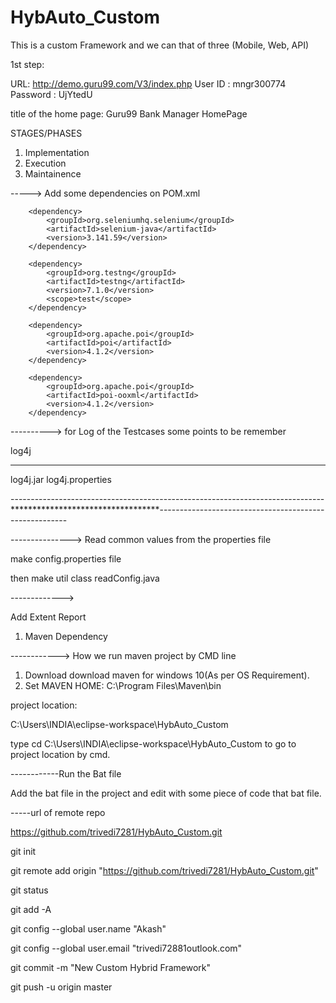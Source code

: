 # HybAuto_Custom
This is a custom Framework and we can that of three (Mobile, Web, API) 


1st step: 

URL: http://demo.guru99.com/V3/index.php
User ID :	mngr300774
Password :	UjYtedU

title of the home page:  Guru99 Bank Manager HomePage 

STAGES/PHASES

1) Implementation
2) Execution
3) Maintainence


-----> Add some dependencies on POM.xml

<!-- https://mvnrepository.com/artifact/org.seleniumhq.selenium/selenium-java -->
		<dependency>
			<groupId>org.seleniumhq.selenium</groupId>
			<artifactId>selenium-java</artifactId>
			<version>3.141.59</version>
		</dependency>

<!-- https://mvnrepository.com/artifact/org.testng/testng -->
		<dependency>
			<groupId>org.testng</groupId>
			<artifactId>testng</artifactId>
			<version>7.1.0</version>
			<scope>test</scope>
		</dependency>

<!-- https://mvnrepository.com/artifact/org.apache.poi/poi -->
		<dependency>
			<groupId>org.apache.poi</groupId>
			<artifactId>poi</artifactId>
			<version>4.1.2</version>
		</dependency>

<!-- https://mvnrepository.com/artifact/org.apache.poi/poi-ooxml -->
		<dependency>
			<groupId>org.apache.poi</groupId>
			<artifactId>poi-ooxml</artifactId>
			<version>4.1.2</version>
		</dependency>




----------> for Log of the Testcases some points to be remember

log4j

----------
log4j.jar
log4j.properties






------------------------------------------------------------------------------**********************************-------------------------------------------------------

--------------->
Read common values from the properties file


make config.properties file

then make util class readConfig.java



------------->

Add Extent Report

1) Maven Dependency


------------> How we run maven project by CMD line

1. Download download maven for windows 10(As per OS Requirement).
2. Set MAVEN HOME: C:\Program Files\Maven\bin 

project location:

C:\Users\INDIA\eclipse-workspace\HybAuto_Custom

type cd C:\Users\INDIA\eclipse-workspace\HybAuto_Custom to go to project location by cmd.


------------Run the Bat file 

Add the bat file in the project and edit with some piece of code that bat file.


-----url of remote repo

https://github.com/trivedi7281/HybAuto_Custom.git

git init

git remote add origin "https://github.com/trivedi7281/HybAuto_Custom.git"

git status

git add -A

git config --global user.name "Akash"

git config --global user.email "trivedi72881outlook.com" 

git commit -m "New Custom Hybrid Framework"

git push -u origin master


